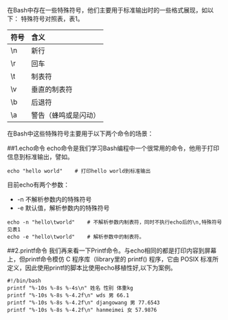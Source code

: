 在Bash中存在一些特殊符号，他们主要用于标准输出时的一些格式展现，如以下：
特殊符号对照表，表1。

| 符号 | 含义 |
| :--- | :--- |
| \n | 新行 |
| \r | 回车 |
| \t | 制表符 |
| \v | 垂直的制表符 |
| \b | 后退符 |
| \a | 警告（蜂鸣或是闪动） |
在Bash中这些特殊符号主要用于以下两个命令的场景：

##1.echo命令
echo命令是我们学习Bash编程中一个很常用的命令，他用于打印信息到标准输出，譬如。
```
echo "hello world"    # 打印hello world到标准输出
```
目前echo有两个参数：
* -n 不解析参数内的特殊符号
* -e 默认值，解析参数内的特殊符号

```
echo -n "hello\tworld"    # 不解析参数内制表符，同时不执行echo后的\n,特殊符号见表1
echo -e "hello\tworld"    # 解析参数中的制表符。
```




##2.printf命令
我们再来看一下Printf命令。与echo相同的都是打印内容到屏幕上，但printf命令模仿 C 程序库（library里的 printf() 程序，它由 POSIX 标准所定义，因此使用printf的脚本比使用echo移植性好,以下为案例。
```
#!/bin/bash
printf "%-10s %-8s %-4s\n" 姓名 性别 体重kg  
printf "%-10s %-8s %-4.2f\n" wds 男 66.1 
printf "%-10s %-8s %-4.2f\n" djangowang 男 77.6543 
printf "%-10s %-8s %-4.2f\n" hanmeimei 女 57.9876 
```